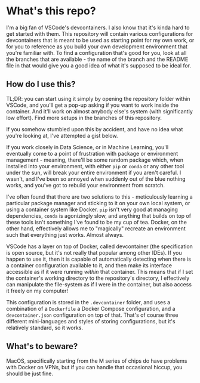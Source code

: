 # What's this repo?

I'm a big fan of VSCode's devcontainers. I also know that it's kinda hard to get started with them. This repository will contain various configurations for devcontainers that is meant to be used as starting point for my own work, or for you to reference as you build your own development environment that you're familiar with. To find a configuration that's good for you, look at all the
branches that are available - the name of the branch and the README file in that would give you a good idea of what it's supposed to be ideal for.

## How do I use this?

TL;DR: you can start using it simply by opening the repository folder within VSCode, and you'll get a pop-up asking if you want to work inside the container. And it'll work on almost anybody else's system (with significantly low effort). Find more setups in the branches of this repository.

If you somehow stumbled upon this by accident, and have no idea what you're looking at, I've attempted a gist below.

If you work closely in Data Science, or in Machine Learning, you'll eventually come to a point of frustration with package or environment management - meaning, there'll be some random package which, when installed into your environment, with either `pip` or `conda` or any other tool under the sun, will break your entire environment if you aren't careful. I wasn't, and I've been so annoyed when suddenly out of the blue nothing works, and you've got to rebuild your environment from scratch.

I've often found that there are two solutions to this - meticulously learning a particular package manager and sticking to it on your own local system, or using a container system like Docker. `pip` isn't very good at managing dependencies, `conda` is agonizingly slow, and anything that builds on top of these tools isn't something I've found to be my cup of tea. Docker, on the other hand, effectively allows me to "magically" recreate an environment such that everything just works. Almost always.

VSCode has a layer on top of Docker, called devcontainer (the specification is open source, but it's not really that popular among other IDEs). If you happen to use it, then it is capable of automatically detecting when there is a container configuration available to it, and then make its interface accessible as if it were running *within* that container. This means that if I set the container's working directory to the repository's directory, I effectively can manipulate the file-system as if I were in the container, but also access it freely on my computer!

This configuration is stored in the `.devcontainer` folder, and uses a combination of a `Dockerfile` a Docker Compose configuration, and a `devcontainer.json` configuration on top of that. That's of course three different mini-languages and styles of storing configurations, but it's relatively standard, so it works.

## What's to beware?

MacOS, specifically starting from the M series of chips do have problems with Docker on VPNs, but if you can handle that occasional hiccup, you should be just fine.